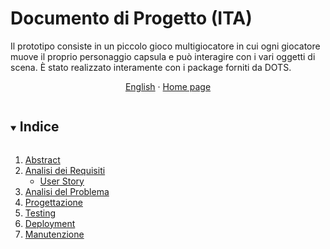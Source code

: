 # Documento di Progetto (ITA)

Il prototipo consiste in un piccolo gioco multigiocatore in cui ogni giocatore muove il proprio personaggio
capsula e può interagire con i vari oggetti di scena. È stato realizzato interamente con i package forniti
da DOTS.
<br/>
<p align="center">
	<a href="https://github.com/mikyll/UnityDOTS-Thesis/blob/main/Documentation/Prototype%20Documentation.md">English</a>
	·
	<a href="https://github.com/mikyll/UnityDOTS-Thesis">Home page</a>
</p>

<!-- TABLE OF CONTENTS -->
<details open="open">
	<summary><h2 style="display: inline-block">Indice</h2></summary>
	<ol>
		<li><a href="#abstract">Abstract</a></li>
		<li><a href="#analisi-dei-requisiti">Analisi dei Requisiti</a>
            <ul>
                <li><a href="#user-story">User Story</a></li>
            </ul>
		</li>
		<li><a href="#analisi-del-problema">Analisi del Problema</a></li>
		<li><a href="#progettazione">Progettazione</a></li>
		<li><a href="#testing">Testing</a></li>
		<li><a href="#deployment">Deployment</a></li>
		<li><a href="#manutenzione">Manutenzione</a></li>
	</ol>
</details>
